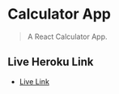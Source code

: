 # Calculator App

> A React Calculator App.

## Live Heroku Link

* [Live Link](https://react-calculator-microv.herokuapp.com/)